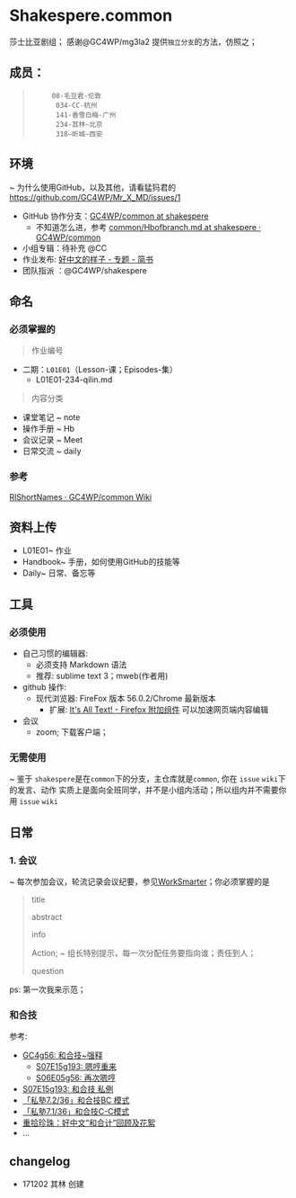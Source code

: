 # Shakespere.common
莎士比亚剧组；
感谢@GC4WP/mg3la2 提供`独立分支`的方法，仿照之；

## 成员：
>          08-毛豆君-伦敦  
>           034-CC-杭州 
>           141-香雪白梅-广州 
>           234-其林~北京
>           318—昕城—西安

## 环境
~ 为什么使用GitHub，以及其他，请看猛犸君的 https://github.com/GC4WP/Mr_X_MD/issues/1

- GitHub 协作分支：[GC4WP/common at shakespere](https://github.com/GC4WP/common/tree/shakespere)
   - 不知道怎么进，参考 [common/Hbofbranch.md at shakespere · GC4WP/common](https://github.com/GC4WP/common/blob/shakespere/Handbook/Hbofbranch.md)
- 小组专辑：待补充 @CC  
- 作业发布: [好中文的样子 - 专题 - 简书](http://www.jianshu.com/c/6c9915be5f2c)
- 团队指派 ：@GC4WP/shakespere

## 命名
### 必须掌握的
>作业编号
- 二期：`L01E01`（Lesson-课；Episodes-集）
    - L01E01-234-qilin.md
>内容分类
- 课堂笔记 ~ note
- 操作手册 ~ Hb
- 会议记录 ~ Meet
- 日常交流 ~ daily
### 参考
[RlShortNames · GC4WP/common Wiki](https://github.com/GC4WP/common/wiki/RlShortNames)
## 资料上传
- L01E01~ 作业
- Handbook~ 手册，如何使用GitHub的技能等
- Daily~ 日常、备忘等

## 工具
### 必须使用
- 自己习惯的编辑器: 
    + 必须支持 Markdown 语法
    + 推荐: sublime text 3；mweb(作者用)
- github 操作:
    + 现代浏览器: FireFox 版本 56.0.2/Chrome 最新版本
        * 扩展: [It's All Text! - Firefox 附加组件](https://addons.mozilla.org/zh-CN/firefox/addon/its-all-text/) 可以加速网页端内容编辑
 - 会议
    + zoom; 下载客户端；
### 无需使用
~ 鉴于 `shakespere`是在`common`下的分支，主仓库就是`common`, 你在 `issue` `wiki`下的发言、动作 实质上是面向全班同学，并不是小组内活动；所以组内并不需要你用 `issue` `wiki`




## 日常
### 1. 会议
~ 每次参加会议，轮流记录会议纪要，参见[WorkSmarter](http://www.yangzhiping.com/files/worksmarter.pdf)；你必须掌握的是
>title
>
>abstract
>
>info
>
>Action; ~ 组长特别提示，每一次分配任务要指向谁；责任到人；
>
>question

ps: 第一次我来示范；

### 和合技

参考:

- [GC4g56: 和合技~强释](http://www.jianshu.com/p/aaf4096bde08)
    + [S07E15g193: 嗯哼重来](http://www.jianshu.com/p/04b10e675998)
    + [S06E05g56: 再次嗯哼](http://www.jianshu.com/p/61709860ae61)
- [S07E15g193: 和合技 私例](http://www.jianshu.com/p/1e3d5d0b2599)
- [「私塾7.2/36」和合技BC 模式](http://www.jianshu.com/p/ba524d020a06)
- [「私塾7.1/36」和合技C-C模式](http://www.jianshu.com/p/d90f5df63e18)
- [重拾珍珠：好中文“和合计”回顾及花絮](http://www.jianshu.com/p/64dabd780fa5)
- ...

## changelog
- 171202 其林 创建


